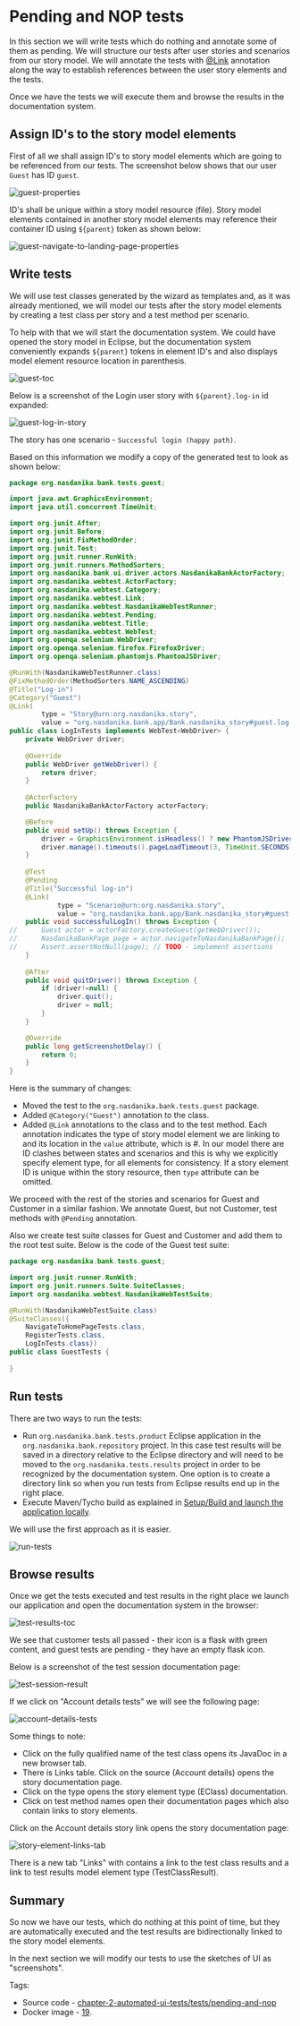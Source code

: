 # Pending and NOP tests

In this section we will write tests which do nothing and annotate some of them as pending. We will structure our tests after user stories and scenarios from our story model. 
We will annotate the tests with [@Link](http://www.nasdanika.org/server/apidocs/org.nasdanika.webtest/target/site/apidocs/org/nasdanika/webtest/Link.html) annotation along the way to establish references between the user story elements and the tests.

Once we have the tests we will execute them and browse the results in the documentation system.

## Assign ID's to the story model elements

First of all we shall assign ID's to story model elements which are going to be referenced from our tests. 
The screenshot below shows that our user ``Guest`` has ID ``guest``. 

![guest-properties](guest-properties.png)

ID's shall be unique within a story model resource (file). Story model elements contained in another story model elements
may reference their container ID using ``${parent}`` token as shown below:

![guest-navigate-to-landing-page-properties](guest-navigate-to-landing-page-properties.png)

## Write tests

We will use test classes generated by the wizard as templates and, as it was already mentioned, we will model our tests after the story model elements by creating a test class per story and a test method per scenario. 

To help with that we will start the documentation system. We could have opened the story model in Eclipse, but the documentation system conveniently expands ``${parent}`` tokens in element ID's and also displays model element resource location in parenthesis.

![guest-toc](guest-toc.png)

Below is a screenshot of the Login user story with ``${parent}.log-in`` id expanded: 

![guest-log-in-story](guest-log-in-story.png)

The story has one scenario - ``Successful login (happy path)``.

Based on this information we modify a copy of the generated test to look as shown below:

```java
package org.nasdanika.bank.tests.guest;

import java.awt.GraphicsEnvironment;
import java.util.concurrent.TimeUnit;

import org.junit.After;
import org.junit.Before;
import org.junit.FixMethodOrder;
import org.junit.Test;
import org.junit.runner.RunWith;
import org.junit.runners.MethodSorters;
import org.nasdanika.bank.ui.driver.actors.NasdanikaBankActorFactory;
import org.nasdanika.webtest.ActorFactory;
import org.nasdanika.webtest.Category;
import org.nasdanika.webtest.Link;
import org.nasdanika.webtest.NasdanikaWebTestRunner;
import org.nasdanika.webtest.Pending;
import org.nasdanika.webtest.Title;
import org.nasdanika.webtest.WebTest;
import org.openqa.selenium.WebDriver;
import org.openqa.selenium.firefox.FirefoxDriver;
import org.openqa.selenium.phantomjs.PhantomJSDriver;

@RunWith(NasdanikaWebTestRunner.class)
@FixMethodOrder(MethodSorters.NAME_ASCENDING)
@Title("Log-in")
@Category("Guest")
@Link(
		type = "Story@urn:org.nasdanika.story", 
		value = "org.nasdanika.bank.app/Bank.nasdanika_story#guest.log-in")
public class LogInTests implements WebTest<WebDriver> {
	private WebDriver driver;
	
	@Override
	public WebDriver getWebDriver() {
		return driver;
	}
		
	@ActorFactory
	public NasdanikaBankActorFactory actorFactory;

	@Before
	public void setUp() throws Exception {
        driver = GraphicsEnvironment.isHeadless() ? new PhantomJSDriver() : new FirefoxDriver(); // new ChromeDriver();
        driver.manage().timeouts().pageLoadTimeout(3, TimeUnit.SECONDS);
	}
	
	@Test
	@Pending
	@Title("Successful log-in")
	@Link(
			type = "Scenario@urn:org.nasdanika.story", 
			value = "org.nasdanika.bank.app/Bank.nasdanika_story#guest.log-in.successful-login")
	public void successfulLogIn() throws Exception {
//		Guest actor = actorFactory.createGuest(getWebDriver());
//		NasdanikaBankPage page = actor.navigateToNasdanikaBankPage();
//		Assert.assertNotNull(page); // TODO - implement assertions
	}
	
	@After
	public void quitDriver() throws Exception {
		if (driver!=null) {
	        driver.quit();
	        driver = null;
		}
	}

	@Override
	public long getScreenshotDelay() {
		return 0;
	}	
}
``` 

Here is the summary of changes:

* Moved the test to the ``org.nasdanika.bank.tests.guest`` package.
* Added ``@Category("Guest")`` annotation to the class.
* Added ``@Link`` annotations to the class and to the test method. Each annotation indicates the type of story model element we are linking to and its location in the ``value`` attribute, which is <element location>#<element id>. In our model there are ID clashes between states and scenarios and this is why we explicitly specify element type, for all elements for consistency. If a story element ID is unique within the story resource, then ``type`` attribute can be omitted.

We proceed with the rest of the stories and scenarios for Guest and Customer in a similar fashion. 
We annotate Guest, but not Customer, test methods with ``@Pending`` annotation.  

Also we create test suite classes for Guest and Customer and add them 
to the root test suite. Below is the code of the Guest test suite:

```java
package org.nasdanika.bank.tests.guest;

import org.junit.runner.RunWith;
import org.junit.runners.Suite.SuiteClasses;
import org.nasdanika.webtest.NasdanikaWebTestSuite;

@RunWith(NasdanikaWebTestSuite.class)
@SuiteClasses({
	NavigateToHomePageTests.class, 
	RegisterTests.class,
	LogInTests.class})
public class GuestTests {
	
}
```

## Run tests

There are two ways to run the tests:

* Run ``org.nasdanika.bank.tests.product`` Eclipse application in the ``org.nasdanika.bank.repository`` project. In this case test results will be saved in a directory relative to the Eclipse directory and will need to be moved to the ``org.nasdanika.tests.results`` project in order to be recognized by the documentation system. One option is to create a directory link so when you run tests from Eclipse results end up in the right place.
* Execute Maven/Tycho build as explained in [Setup/Build and launch the application locally](../../../chapter-0-setup/build-and-launch-locally/).

We will use the first approach as it is easier.   

![run-tests](run-tests.png)

## Browse results

Once we get the tests executed and test results in the right place we launch our application and open the documentation system in the browser:

![test-results-toc](test-results-toc.png)

We see that customer tests all passed - their icon is a flask with green content, 
and guest tests are pending - they have an empty flask icon.

Below is a screenshot of the test session documentation page:

![test-session-result](test-session-result.png)  

If we click on "Account details tests" we will see the following page:

![account-details-tests](account-details-tests.png)

Some things to note:

* Click on the fully qualified name of the test class opens its JavaDoc in a new browser tab.
* There is Links table. Click on the source (Account details) opens the story documentation page.
* Click on the type opens the story element type (EClass) documentation.
* Click on test method names open their documentation pages which also contain links to story elements.

Click on the Account details story link opens the story documentation page: 

![story-element-links-tab](story-element-links-tab.png)
 
There is a new tab "Links" with contains a link to the test class results and a link to test results model element type (TestClassResult). 


## Summary

So now we have our tests, which do nothing at this point of time, but they are automatically executed and the test results are bidirectionally linked to the story model elements. 

In the next section we will modify our tests to use the sketches of UI as "screenshots".

Tags:

* Source code - [chapter-2-automated-ui-tests/tests/pending-and-nop](https://github.com/Nasdanika/bank/tree/chapter-2-automated-ui-tests/tests/pending-and-nop)
* Docker image - [19](https://hub.docker.com/r/nasdanika/bank/tags/).


